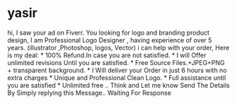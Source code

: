 # yasir
hi, I saw your ad on Fiverr. You looking for logo and branding product design, I am Professional Logo Designer , having experience of over 5 years. (illustrator ,Photoshop, logos, Vector) i can help with your order, Here is my deal: * 100% Refund.In case you are not satisfied. * I will Offer unlimited revisions Until you are satisfied. * Free Source Files.+JPEG+PNG + transparent background. * I Will deliver your Order in just 6 hours with no extra charges * Unique and Professional Clean Logo. * Full assistance until you are satisfied * Unlimited free .. Think and Let me know Send The Details By Simply replying this Message.. Waiting For Response
